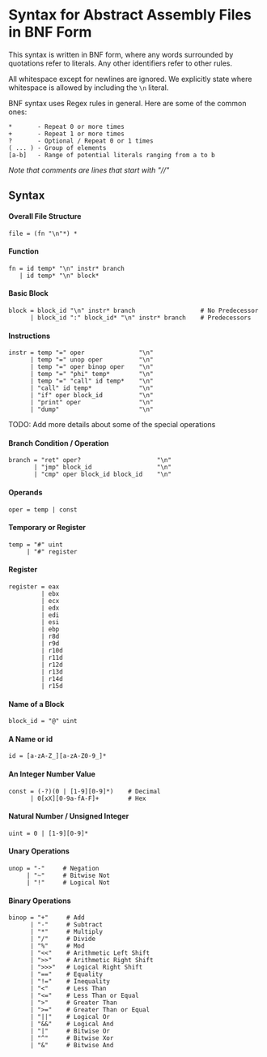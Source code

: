 # Syntax for Abstract Assembly Files in BNF Form

This syntax is written in BNF form, where any words surrounded by quotations refer to literals. Any other identifiers refer to other rules.

All whitespace except for newlines are ignored. We explicitly state where whitespace is allowed by including the `\n` literal.

BNF syntax uses Regex rules in general. Here are some of the common ones:
```
*       - Repeat 0 or more times
+       - Repeat 1 or more times
?       - Optional / Repeat 0 or 1 times
( ... ) - Group of elements
[a-b]   - Range of potential literals ranging from a to b  
```

*Note that comments are lines that start with "//"*


## Syntax

#### Overall File Structure
```
file = (fn "\n"*) *
```

#### Function
```
fn = id temp* "\n" instr* branch
   | id temp* "\n" block*
```

#### Basic Block
```
block = block_id "\n" instr* branch                  # No Predecessor
      | block_id ":" block_id* "\n" instr* branch    # Predecessors
```

#### Instructions
```
instr = temp "=" oper               "\n"
      | temp "=" unop oper          "\n"
      | temp "=" oper binop oper    "\n"
      | temp "=" "phi" temp*        "\n"
      | temp "=" "call" id temp*    "\n"
      | "call" id temp*             "\n"
      | "if" oper block_id          "\n"
      | "print" oper                "\n"
      | "dump"                      "\n"
```
TODO: Add more details about some of the special operations

#### Branch Condition / Operation
```
branch = "ret" oper?                     "\n"
       | "jmp" block_id                  "\n"
       | "cmp" oper block_id block_id    "\n"
```

#### Operands
```
oper = temp | const
```

#### Temporary or Register
```
temp = "#" uint
     | "#" register
```

#### Register
```
register = eax
         | ebx
         | ecx
         | edx
         | edi
         | esi
         | ebp
         | r8d
         | r9d
         | r10d
         | r11d
         | r12d
         | r13d
         | r14d
         | r15d
```

#### Name of a Block
```
block_id = "@" uint
```

#### A Name or id
```
id = [a-zA-Z_][a-zA-Z0-9_]*
```

#### An Integer Number Value
```
const = (-?)(0 | [1-9][0-9]*)    # Decimal
      | 0[xX][0-9a-fA-F]+        # Hex
```

#### Natural Number / Unsigned Integer
```
uint = 0 | [1-9][0-9]*
```

#### Unary Operations
```
unop = "-"     # Negation
     | "~"     # Bitwise Not
     | "!"     # Logical Not
```

#### Binary Operations
```
binop = "+"     # Add
      | "-"     # Subtract
      | "*"     # Multiply
      | "/"     # Divide
      | "%"     # Mod
      | "<<"    # Arithmetic Left Shift
      | ">>"    # Arithmetic Right Shift
      | ">>>"   # Logical Right Shift
      | "=="    # Equality
      | "!="    # Inequality
      | "<"     # Less Than
      | "<="    # Less Than or Equal
      | ">"     # Greater Than
      | ">="    # Greater Than or Equal
      | "||"    # Logical Or
      | "&&"    # Logical And
      | "|"     # Bitwise Or
      | "^"     # Bitwise Xor
      | "&"     # Bitwise And
```

